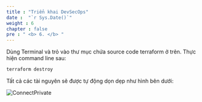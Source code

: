 ```yaml
---
title : "Triển khai DevSecOps"
date :  "`r Sys.Date()`" 
weight : 6 
chapter : false
pre : " <b> 6. </b> "
---
```



Dùng Terminal và trỏ vào thư mục chứa source code terraform ở trên. Thực hiện command line sau:

```sh
terraform destroy
```

Tất cả các tài nguyên sẽ được tự động dọn dẹp như hình bên dưới:

![ConnectPrivate](/FCJ2024-Workshop1/images/4.cleanup/cleanup.png)

